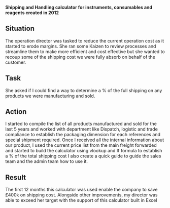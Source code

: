 **Shipping and Handling calculator for instruments, consumables and reagents created in 2012**

## Situation
The operation director was tasked to reduce the current operation cost as it started to erode margins. She ran some Kaizen to review processes and streamline them to make more efficient and cost effective but she wanted to recoup some of the shipping cost we were fully absorb on behalf of the customer.

## Task
She asked if I could find a way to determine a % of the full shipping on any products we were manufacturing and sold.

## Action
I started to compile the list of all products manufactured and sold for the last 5 years and worked with department like Dispatch, logistic and trade compliance to establish the packaging dimension for each references and special shipment required. Once I received all the internal information about our product, I used the current price list from the main freight forwarded and started to build the calculator using vlookup and If formula to establish a % of the total shipping cost I also create a quick guide to guide the sales team and the admin team how to use it.

## Result
The first 12 months this calculator was used enable the company to save £400k on shipping cost. Alongside other improvements, my director was able to exceed her target with the support of this calculator built in Excel
